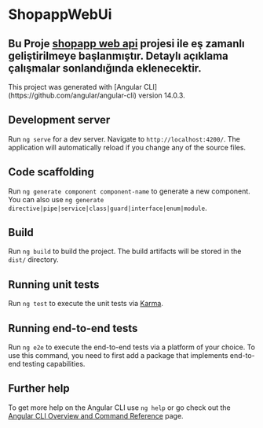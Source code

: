 # ShopappWebUi
<h2>Bu Proje <a href="https://github.com/aliereng/shop-web-api" target="_blank"> shopapp web api</a> projesi ile eş zamanlı geliştirilmeye başlanmıştır. Detaylı açıklama çalışmalar sonlandığında eklenecektir.</h2>
This project was generated with [Angular CLI](https://github.com/angular/angular-cli) version 14.0.3.


## Development server

Run `ng serve` for a dev server. Navigate to `http://localhost:4200/`. The application will automatically reload if you change any of the source files.

## Code scaffolding

Run `ng generate component component-name` to generate a new component. You can also use `ng generate directive|pipe|service|class|guard|interface|enum|module`.

## Build

Run `ng build` to build the project. The build artifacts will be stored in the `dist/` directory.

## Running unit tests

Run `ng test` to execute the unit tests via [Karma](https://karma-runner.github.io).

## Running end-to-end tests

Run `ng e2e` to execute the end-to-end tests via a platform of your choice. To use this command, you need to first add a package that implements end-to-end testing capabilities.

## Further help

To get more help on the Angular CLI use `ng help` or go check out the [Angular CLI Overview and Command Reference](https://angular.io/cli) page.
